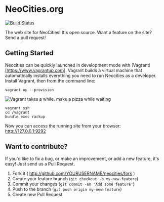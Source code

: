 # NeoCities.org

[![Build Status](https://travis-ci.org/neocities/neocities.png?branch=master)](https://travis-ci.org/neocities/neocities)

The web site for NeoCities! It's open source. Want a feature on the site? Send a pull request!

## Getting Started

Neocities can be quickly launched in development mode with (Vagrant)[https://www.vagrantup.com]. Vagrant builds a virtual machine that automatically installs everything you need to run Neocities as a developer. Install Vagrant, then from the command line:

```
vagrant up --provision
```

![Vagrant takes a while, make a pizza while waiting](http://i.imgur.com/vfIJPXP.png)

```
vagrant ssh
cd /vagrant
bundle exec rackup
```

Now you can access the running site from your browser: http://127.0.0.1:9292

## Want to contribute?

If you'd like to fix a bug, or make an improvement, or add a new feature, it's easy! Just send us a Pull Request.

1. Fork it ( http://github.com/YOURUSERNAME/neocities/fork )
2. Create your feature branch (`git checkout -b my-new-feature`)
3. Commit your changes (`git commit -am 'Add some feature'`)
4. Push to the branch (`git push origin my-new-feature`)
5. Create new Pull Request
